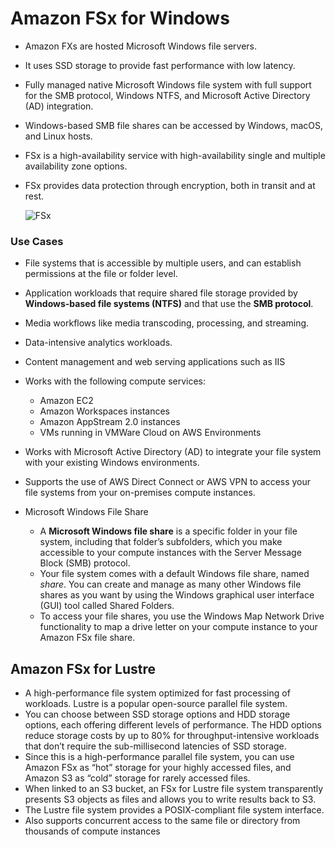 # Amazon FSx for Windows

- Amazon FXs are hosted Microsoft Windows file servers.

-  It uses SSD storage to provide fast performance with low latency.

- Fully managed native Microsoft Windows file system with full support for the SMB protocol, Windows NTFS, and Microsoft Active Directory (AD) integration.

- Windows-based SMB file shares can be accessed by Windows, macOS, and Linux hosts.

- FSx is a high-availability service with high-availability single and multiple availability zone options. 

- FSx provides data protection through encryption, both in transit and at rest.

  ![FSx](D:\AWS\ec2\FSx.png)

### **Use Cases**

- File systems that is accessible by multiple users, and can establish permissions at the file or folder level.
- Application workloads that require shared file storage provided by **Windows-based file systems (NTFS)** and that use the **SMB protocol**.
- Media workflows like media transcoding, processing, and streaming.
- Data-intensive analytics workloads.
- Content management and web serving applications such as IIS

- Works with the following compute services:
  - Amazon EC2
  - Amazon Workspaces instances
  - Amazon AppStream 2.0 instances
  - VMs running in VMWare Cloud on AWS Environments

- Works with Microsoft Active Directory (AD) to integrate your file system with your existing Windows environments.
- Supports the use of AWS Direct Connect or AWS VPN to access your file systems from your on-premises compute instances.
- Microsoft Windows File Share
  - A **Microsoft Windows file share** is a specific folder in your file system, including that folder’s subfolders, which you make accessible to your compute instances with the Server Message Block (SMB) protocol.
  - Your file system comes with a default Windows file share, named *share*. You can create and manage as many other Windows file shares as you want by using the Windows graphical user interface (GUI) tool called Shared Folders.
  - To access your file shares, you use the Windows Map Network Drive functionality to map a drive letter on your compute instance to your Amazon FSx file share.

## **Amazon FSx for Lustre**

- A high-performance file system optimized for fast processing of workloads. Lustre is a popular open-source parallel file system.
- You can choose between SSD storage options and HDD storage options, each offering different levels of performance. The HDD options reduce storage costs by up to 80% for throughput-intensive workloads that don’t require the sub-millisecond latencies of SSD storage.
- Since this is a high-performance parallel file system, you can use Amazon FSx as “hot” storage for your highly accessed files, and Amazon S3 as “cold” storage for rarely accessed files.
- When linked to an S3 bucket, an FSx for Lustre file system transparently presents S3 objects as files and allows you to write results back to S3. 
- The Lustre file system provides a POSIX-compliant file system interface.
- Also supports concurrent access to the same file or directory from thousands of compute instances